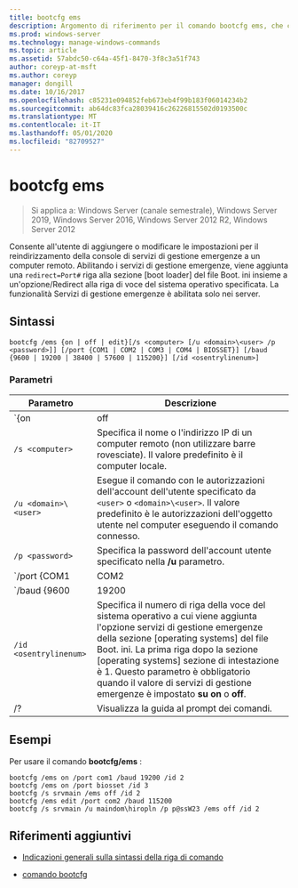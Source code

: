 ```yaml
---
title: bootcfg ems
description: Argomento di riferimento per il comando bootcfg ems, che consente all'utente di aggiungere o modificare le impostazioni per il reindirizzamento della console dei servizi di gestione emergenze in un computer remoto.
ms.prod: windows-server
ms.technology: manage-windows-commands
ms.topic: article
ms.assetid: 57abdc50-c64a-45f1-8470-3f8c3a51f743
author: coreyp-at-msft
ms.author: coreyp
manager: dongill
ms.date: 10/16/2017
ms.openlocfilehash: c85231e094852feb673eb4f99b183f06014234b2
ms.sourcegitcommit: ab64dc83fca28039416c26226815502d0193500c
ms.translationtype: MT
ms.contentlocale: it-IT
ms.lasthandoff: 05/01/2020
ms.locfileid: "82709527"
---
```

# <a name="bootcfg-ems"></a>bootcfg ems

> Si applica a: Windows Server (canale semestrale), Windows Server 2019, Windows Server 2016, Windows Server 2012 R2, Windows Server 2012

Consente all'utente di aggiungere o modificare le impostazioni per il reindirizzamento della console di servizi di gestione emergenze a un computer remoto. Abilitando i servizi di gestione emergenze, viene aggiunta una `redirect=Port#` riga alla sezione [boot loader] del file Boot. ini insieme a un'opzione/Redirect alla riga di voce del sistema operativo specificata. La funzionalità Servizi di gestione emergenze è abilitata solo nei server.

## <a name="syntax"></a>Sintassi

```
bootcfg /ems {on | off | edit}[/s <computer> [/u <domain>\<user> /p <password>]] [/port {COM1 | COM2 | COM3 | COM4 | BIOSSET}] [/baud {9600 | 19200 | 38400 | 57600 | 115200}] [/id <osentrylinenum>]
```

### <a name="parameters"></a>Parametri

| Parametro | Descrizione |
| --------- | ----------- |
| `{on | off | edit}` | Specifica il valore per il reindirizzamento dei servizi di gestione emergenze, tra cui:<ul><li>**in.** Abilita l'output remoto per l' `<osentrylinenum>`oggetto specificato. Aggiunge anche un'opzione/redirect all'oggetto specificato <osentrylinenum> e un' `redirect=com<X>` impostazione alla sezione [boot loader]. Il valore di `com<X>` viene impostato dal parametro **/Port** .</li><li>**off.** Disabilita l'output in un computer remoto. Rimuove anche l'opzione/Redirect nell'oggetto specificato <osentrylinenum> e l' `redirect=com<X>` impostazione dalla sezione [boot loader].</li><li>**modifica.** Consente di modificare le impostazioni della porta modificando l' `redirect=com<X>` impostazione nella sezione [boot loader]. Il valore di `com<X>` viene impostato dal parametro **/Port** .</li></ul> |
| `/s <computer>` | Specifica il nome o l'indirizzo IP di un computer remoto (non utilizzare barre rovesciate). Il valore predefinito è il computer locale. |
| `/u <domain>\<user>`  | Esegue il comando con le autorizzazioni dell'account dell'utente specificato da `<user>` o `<domain>\<user>`. Il valore predefinito è le autorizzazioni dell'oggetto utente nel computer eseguendo il comando connesso. |
| `/p <password>` | Specifica la password dell'account utente specificato nella **/u** parametro. |
| `/port {COM1 | COM2 | COM3 | COM4 | BIOSSET}` |  Specifica la porta COM da utilizzare per il reindirizzamento. Il parametro BIOSSET indica ai servizi di gestione emergenze di ottenere le impostazioni del BIOS per determinare la porta da utilizzare per il reindirizzamento. Non usare questo parametro se l'output amministrato in remoto è disabilitato. |
| `/baud {9600 | 19200 | 38400 | 57600 | 115200}` | Specifica la velocità in baud da utilizzare per il reindirizzamento. Non usare questo parametro se l'output amministrato in remoto è disabilitato. |
| `/id <osentrylinenum>` | Specifica il numero di riga della voce del sistema operativo a cui viene aggiunta l'opzione servizi di gestione emergenze della sezione [operating systems] del file Boot. ini. La prima riga dopo la sezione [operating systems] sezione di intestazione è 1. Questo parametro è obbligatorio quando il valore di servizi di gestione emergenze è impostato **su on** o **off**. |
| /? | Visualizza la guida al prompt dei comandi. |

## <a name="examples"></a>Esempi

Per usare il comando **bootcfg/ems** :

```
bootcfg /ems on /port com1 /baud 19200 /id 2
bootcfg /ems on /port biosset /id 3
bootcfg /s srvmain /ems off /id 2
bootcfg /ems edit /port com2 /baud 115200
bootcfg /s srvmain /u maindom\hiropln /p p@ssW23 /ems off /id 2
```

## <a name="additional-references"></a>Riferimenti aggiuntivi

- [Indicazioni generali sulla sintassi della riga di comando](command-line-syntax-key.md)

- [comando bootcfg](bootcfg.md)
